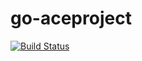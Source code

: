 # go-aceproject

[![Build Status](https://travis-ci.org/kkpoon/go-aceproject.svg?branch=master)](https://travis-ci.org/kkpoon/go-aceproject)
